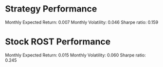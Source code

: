 # Strategy Performance
Monthly Expected Return: 0.007
Monthly Volatility: 0.046
Sharpe ratio: 0.159
# Stock ROST Performance
Monthly Expected Return: 0.015
Monthly Volatility: 0.060
Sharpe ratio: 0.245
